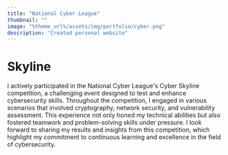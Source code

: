```yaml
---
title: "National Cyber League"
thumbnail: ""
image: "%theme_url%/assets/img/portfolio/cyber.png"
description: "Created personal website"
---
```


# Skyline

I actively participated in the National Cyber League's Cyber Skyline competition, a challenging event designed to test and enhance cybersecurity skills. Throughout the competition, I engaged in various scenarios that involved cryptography, network security, and vulnerability assessment. This experience not only honed my technical abilities but also fostered teamwork and problem-solving skills under pressure. I look forward to sharing my results and insights from this competition, which highlight my commitment to continuous learning and excellence in the field of cybersecurity.